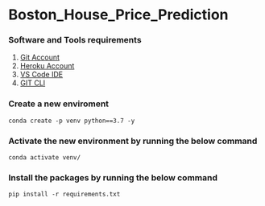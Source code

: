 # Boston_House_Price_Prediction

### Software and Tools requirements

1. [Git Account](https://github.com/)
2. [Heroku Account](https://heroku.com/)
3. [VS Code IDE](https://code.visualstudio.com/)
4. [GIT CLI](https://git-scm.com/book/en/v2/Getting-Started-The-Command-Line)

### Create a new enviroment

```
conda create -p venv python==3.7 -y
```

### Activate the new environment by running the below command

```
conda activate venv/
```

### Install the packages by running the below command

```
pip install -r requirements.txt
```